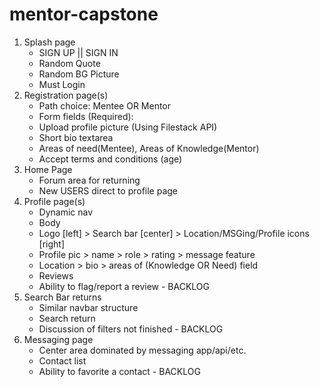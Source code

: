 # mentor-capstone
1. Splash page 
    - SIGN UP || SIGN IN
    - Random Quote
    - Random BG Picture
    - Must Login
2. Registration page(s)
    - Path choice: Mentee OR Mentor
    - Form fields (Required): 
    - Upload profile picture (Using Filestack API)
    - Short bio textarea
    - Areas of need(Mentee), Areas of Knowledge(Mentor)
    - Accept terms and conditions (age)
3. Home Page
    - Forum area for returning
    - New USERS direct to profile page
4. Profile page(s)
    - Dynamic nav
    - Body
    - Logo [left] > Search bar [center] > Location/MSGing/Profile icons [right]
    - Profile pic > name > role > rating > message feature
    - Location > bio > areas of (Knowledge OR Need) field
    - Reviews
    - Ability to flag/report a review - BACKLOG 
5. Search Bar returns
    - Similar navbar structure
    - Search return 
    - Discussion of filters not finished - BACKLOG
6. Messaging page
    - Center area dominated by messaging app/api/etc.
    - Contact list
    - Ability to favorite a contact - BACKLOG
